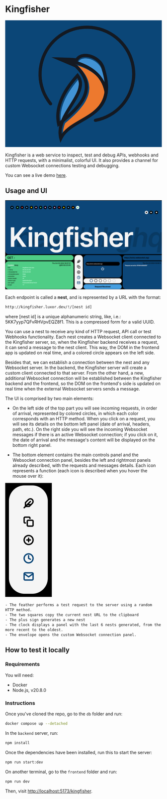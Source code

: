 # Kingfisher

![Kingfisher logo](assets/2024-10-04-13-26-50.png)

Kingfisher is a web service to inspect, test and debug APIs, webhooks and HTTP requests, with a minimalist, colorful UI. It also provides a channel for custom Websocket connections testing and debugging.

You can see a live demo [here](https://luxor.dev/kingfisher).

## Usage and UI

![Kingfisher UI](assets/2024-10-04-13-25-51.png)

Each endpoint is called a **nest**, and is represented by a URL with the format:

```txt
http://kingfisher.luxor.dev/!/[nest id]
```

where [nest id] is a unique alphanumeric string, like, i.e.: 5KK7yyp7QFvRHVpvEQZ8f1. This is a compressed form for a valid UUID.

You can use a nest to receive any kind of HTTP request, API call or test Webhooks functionality. Each nest creates a Websocket client connected to the Kingfisher server, so, when the Kingfisher backend receives a request, it can send a message to the nest client. This way, the DOM in the frontend app is updated on real time, and a colored circle appears on the left side.

Besides that, we can establish a connection between the nest and any Websocket server. In the backend, the Kingfisher server will create a custom client connected to that server. From the other hand, a new, additional Websocket connection will be established between the Kingfisher backend and the frontend, so the DOM on the frontend's side is updated on real time when the external Websocket servers sends a message.

The UI is comprised by two main elements:

- On the left side of the top part you will see incoming requests, in order of arrival, represented by colored circles, in which each color corresponds with an HTTP method. When you click on a request, you will see its details on the bottom left panel (date of arrival, headers, path, etc.). On the right side you will see the incoming Websocket messages if there is an active Websocket connection; if you click on it, the date of arrival and the message's content will be displayed on the bottom right panel.

- The bottom element contains the main controls panel and the Websocket connection panel, besides the left and rightmost panels already described, with the requests and messages details. Each icon represents a function (each icon is described when you hover the mouse over it):

![Main controls](assets/2024-10-04-14-12-25.png)

    - The feather performs a test request to the server using a random HTTP method.
    - The two squares copy the current nest URL to the clipboard
    - The plus sign generates a new nest
    - The clock displays a panel with the last 6 nests generated, from the more recent to the oldest.
    - The envelope opens the custom Websocket connection panel.

## How to test it locally

### Requirements

You will need:

- Docker
- Node.js, v20.8.0

### Instructions

Once you've cloned the repo, go to the `db` folder and run:

```sh
docker compose up --detached
```

In the `backend` server, run:

```sh
npm install
```

Once the dependencies have been installed, run this to start the server:

```sh
npm run start:dev
```

On another terminal, go to the `frontend` folder and run:

```sh
npm run dev
```

Then, visit <http://localhost:5173/kingfisher>.
